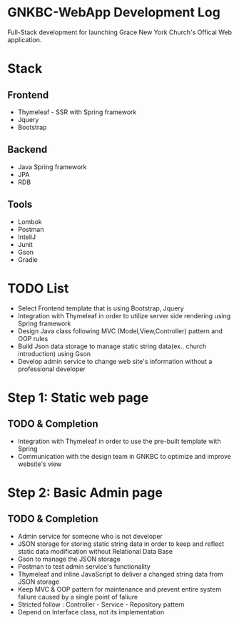 # GNKBC-WebApp Development Log
  Full-Stack development for launching Grace New York Church's Offical Web application.
  
# Stack
  ## Frontend
   * Thymeleaf - SSR with Spring framework
   * Jquery
   * Bootstrap
  ## Backend
   * Java Spring framework
   * JPA
   * RDB
  ## Tools 
   * Lombok
   * Postman 
   * InteliJ
   * Junit
   * Gson
   * Gradle

# TODO List
 * Select Frontend template that is using Bootstrap, Jquery
 * Integration with Thymeleaf in order to utilize server side rendering using Spring framework
 * Design Java class following MVC (Model,View,Controller) pattern and OOP rules
 * Build Json data storage to manage static string data(ex.. church introduction) using Gson 
 * Develop admin service to change web site's information without a professional developer

# Step 1: Static web page 
  ## TODO & Completion
   - Integration with Thymeleaf in order to use the pre-built template with Spring
   - Communication with the design team in GNKBC to optimize and improve website's view
# Step 2: Basic Admin page
  ## TODO & Completion
   - Admin service for someone who is not developer
   - JSON storage for storing static string data in order to keep and reflect static data modification without Relational Data Base
   - Gson to manage the JSON storage
   - Postman to test admin service's functionality
   - Thymeleaf and inline JavaScript to deliver a changed string data from JSON storage
   - Keep MVC & OOP pattern for maintenance and prevent entire system faliure caused by a single point of faliure
   - Stricted follow : Controller - Service - Repository pattern
   - Depend on Interface class, not its implementation
